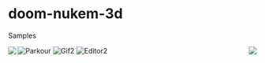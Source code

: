 # doom-nukem-3d

Samples

<img align="left" src=resources/parkour.gif>
<img align="right" src=resources/parkour.gif>

![Parkour](resources/parkour.gif)
![Gif2](resources/gif2.gif)
![Editor2](resources/editor2.gif)
